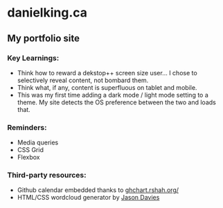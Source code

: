 # danielking.ca
## My portfolio site

### Key Learnings:
- Think how to reward a dekstop++ screen size user... I chose to selectively reveal content, not bombard them.
- Think what, if any, content is superfluous on tablet and mobile.
- This was my first time adding a dark mode / light mode setting to a theme. My site detects the OS preference between the two and loads that.

### Reminders:
- Media queries
- CSS Grid
- Flexbox

### Third-party resources:
- Github calendar embedded thanks to  [ghchart.rshah.org/](https://ghchart.rshah.org/)
- HTML/CSS wordcloud generator by [Jason Davies](https://www.jasondavies.com/wordcloud/)